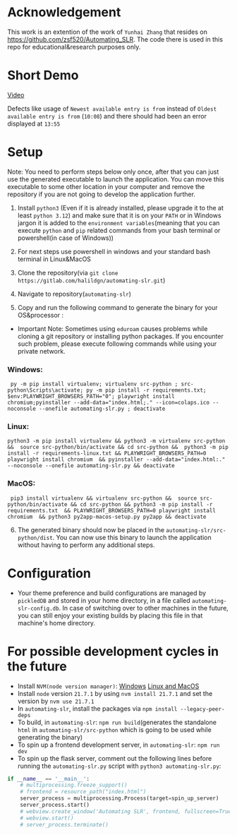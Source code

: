 # Acknowledgement 

This work is an extention of the work of `Yunhai Zhang` that resides on https://github.com/zsf520/Automating_SLR. The code there is used in this repo for educational&research purposes only. 

# Short Demo

[Video](https://drive.google.com/file/d/1vioJWOljcYnq2YBTflH1gs0jA5Kh6C_W/view)

Defects like usage of `Newest available entry is from` instead of `Oldest available entry is from` (`10:08`) and there should had been an error displayed at `13:55` 

# Setup 

Note: You need to perform steps below only once, after that you can just use the generated executable to launch the application. You can move this executable to some other location in your computer and remove the repository if you are not going to develop the application further.  

1. Install `python3` (Even if it is already installed, please upgrade it to the at least `python 3.12`) and make sure that it is on your `PATH` or in Windows jargon it is added to the `environment variables`(meaning that you can execute `python` and `pip` related commands from your bash terminal or powershell(in case of Windows))

2. For next steps use powershell in windows and your standard bash terminal in Linux&MacOS

3. Clone the repository(via `git clone https://gitlab.com/halildgn/automating-slr.git`) 

4. Navigate to repository(`automating-slr`)  

5. Copy and run the following command to generate the binary for your OS&processor :

* Important Note: Sometimes using `eduroam` causes problems while cloning a git repository or installing python packages. If you encounter such problem, please execute following commands while using your private network.


### Windows:

```
 py -m pip install virtualenv; virtualenv src-python ; src-python\Scripts\activate; py -m pip install -r requirements.txt; $env:PLAYWRIGHT_BROWSERS_PATH="0"; playwright install chromium;pyinstaller --add-data="index.html;." --icon=colaps.ico --noconsole --onefile automating-slr.py ; deactivate
```

### Linux:

```
python3 -m pip install virtualenv && python3 -m virtualenv src-python &&  source src-python/bin/activate && cd src-python &&  python3 -m pip install -r requirements-linux.txt && PLAYWRIGHT_BROWSERS_PATH=0 playwright install chromium  && pyinstaller --add-data="index.html:." --noconsole --onefile automating-slr.py && deactivate
```

### MacOS:

```
 pip3 install virtualenv && virtualenv src-python &&  source src-python/bin/activate && cd src-python && python3 -m pip install -r requirements.txt  && PLAYWRIGHT_BROWSERS_PATH=0 playwright install chromium  && python3 py2app-macos-setup.py py2app && deactivate
```


6. The generated binary should now be placed in the `automating-slr/src-python/dist`. You can now use this binary to launch the application without having to perform any additional steps. 

# Configuration

* Your theme preference and build configurations are managed by `pickledDB` and stored in your home directory, in a file called `automating-slr-config.db`. In case of switching over to other machines in the future, you can still enjoy your existing builds by placing this file in that machine's home directory. 

# For possible development cycles in the future
* Install `NVM(node version manager)`:
[Windows](https://github.com/coreybutler/nvm-windows)
[Linux and MacOS](https://nodejs.org/en/download/package-manager)
* Install `node` version `21.7.1` by using `nvm install 21.7.1` and set the version by `nvm use 21.7.1`
* In `automating-slr`, install the packages via `npm install --legacy-peer-deps`
* To build, in `automating-slr`: `npm run build`(generates the standalone `html` in `automating-slr/src-python` which is going to be used while generating the binary)
* To spin up a frontend development server, in `automating-slr`: `npm run dev` 
* To spin up the flask server, comment out the following lines before running the `automating-slr.py` script with `python3 automating-slr.py`:
```python
if __name__ == '__main__':
    # multiprocessing.freeze_support()
    # frontend = resource_path("index.html")
    server_process = multiprocessing.Process(target=spin_up_server) 
    server_process.start()
    # webview.create_window('Automating SLR', frontend, fullscreen=True)
    # webview.start()
    # server_process.terminate()
```
